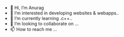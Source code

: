 - 👋 Hi, I’m Anurag
- 👀 I’m interested in developing websites & webapps..
- 🌱 I’m currently learning .c++..
- 💞️ I’m looking to collaborate on ...
- 📫 How to reach me ...

<!---
Anurag41682/Anurag41682 is a ✨ special ✨ repository because its `README.md` (this file) appears on your GitHub profile.
You can click the Preview link to take a look at your changes.
--->
